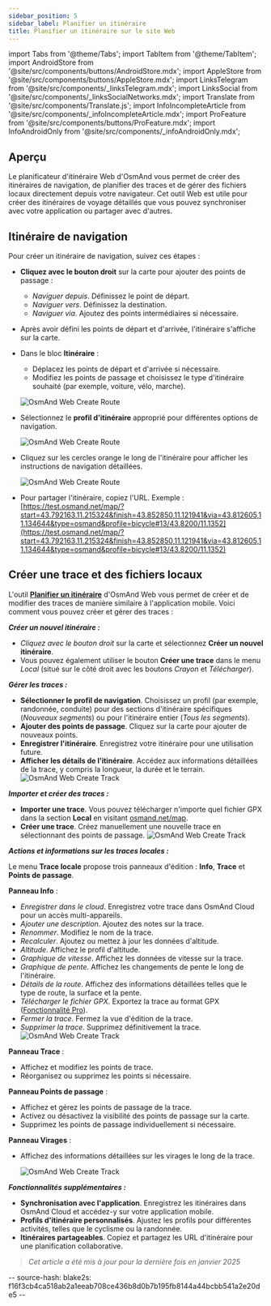 ```yaml
---
sidebar_position: 5
sidebar_label: Planifier un itinéraire
title: Planifier un itinéraire sur le site Web
---
```


import Tabs from '@theme/Tabs';
import TabItem from '@theme/TabItem';
import AndroidStore from '@site/src/components/buttons/AndroidStore.mdx';
import AppleStore from '@site/src/components/buttons/AppleStore.mdx';
import LinksTelegram from '@site/src/components/_linksTelegram.mdx';
import LinksSocial from '@site/src/components/_linksSocialNetworks.mdx';
import Translate from '@site/src/components/Translate.js';
import InfoIncompleteArticle from '@site/src/components/_infoIncompleteArticle.mdx';
import ProFeature from '@site/src/components/buttons/ProFeature.mdx';
import InfoAndroidOnly from '@site/src/components/_infoAndroidOnly.mdx';

<InfoIncompleteArticle/>


## Aperçu

Le planificateur d'itinéraire Web d'OsmAnd vous permet de créer des itinéraires de navigation, de planifier des traces et de gérer des fichiers locaux directement depuis votre navigateur. Cet outil Web est utile pour créer des itinéraires de voyage détaillés que vous pouvez synchroniser avec votre application ou partager avec d'autres.


## Itinéraire de navigation

Pour créer un itinéraire de navigation, suivez ces étapes :

- **Cliquez avec le bouton droit** sur la carte pour ajouter des points de passage :

  - *Naviguer depuis*. Définissez le point de départ.
  - *Naviguer vers*. Définissez la destination.
  - *Naviguer via*. Ajoutez des points intermédiaires si nécessaire.

- Après avoir défini les points de départ et d'arrivée, l'itinéraire s'affiche sur la carte.

- Dans le bloc **Itinéraire** :

  - Déplacez les points de départ et d'arrivée si nécessaire.
  - Modifiez les points de passage et choisissez le type d'itinéraire souhaité (par exemple, voiture, vélo, marche).

  ![OsmAnd Web Create Route](@site/static/img/web/navigation.png)

- Sélectionnez le **profil d'itinéraire** approprié pour différentes options de navigation.

  ![OsmAnd Web Create Route](@site/static/img/web/profile_type.png)

- Cliquez sur les cercles orange le long de l'itinéraire pour afficher les instructions de navigation détaillées.

  ![OsmAnd Web Create Route](@site/static/img/web/nav_instr.png)

- Pour partager l'itinéraire, copiez l'URL. Exemple : [https://test.osmand.net/map/?start=43.792163,11.215324&finish=43.852850,11.121941&via=43.812605,11.134644&type=osmand&profile=bicycle#13/43.8200/11.1352](https://test.osmand.net/map/?start=43.792163,11.215324&finish=43.852850,11.121941&via=43.812605,11.134644&type=osmand&profile=bicycle#13/43.8200/11.1352)


## Créer une trace et des fichiers locaux

L'outil [**Planifier un itinéraire**](../plan-route/create-route.md) d'OsmAnd Web vous permet de créer et de modifier des traces de manière similaire à l'application mobile. Voici comment vous pouvez créer et gérer des traces :


***Créer un nouvel itinéraire :***

- *Cliquez avec le bouton droit* sur la carte et sélectionnez **Créer un nouvel itinéraire**.
- Vous pouvez également utiliser le bouton **Créer une trace** dans le menu *Local* (situé sur le côté droit avec les boutons *Crayon* et *Télécharger*).


***Gérer les traces :***

- **Sélectionner le profil de navigation**. Choisissez un profil (par exemple, randonnée, conduite) pour des sections d'itinéraire spécifiques (*Nouveaux segments*) ou pour l'itinéraire entier (*Tous les segments*).
- **Ajouter des points de passage**. Cliquez sur la carte pour ajouter de nouveaux points.
- **Enregistrer l'itinéraire**. Enregistrez votre itinéraire pour une utilisation future.
- **Afficher les détails de l'itinéraire**. Accédez aux informations détaillées de la trace, y compris la longueur, la durée et le terrain.
  ![OsmAnd Web Create Track](@site/static/img/web/create_route.png)


***Importer et créer des traces :***

- **Importer une trace**. Vous pouvez télécharger n'importe quel fichier GPX dans la section **Local** en visitant [osmand.net/map](https://osmand.net/map).
- **Créer une trace**. Créez manuellement une nouvelle trace en sélectionnant des points de passage.
  ![OsmAnd Web Create Track](@site/static/img/web/create_route_2.png)


***Actions et informations sur les traces locales :***

Le menu **Trace locale** propose trois panneaux d'édition : **Info**, **Trace** et **Points de passage**.

**Panneau Info** :

- *Enregistrer dans le cloud*. Enregistrez votre trace dans OsmAnd Cloud pour un accès multi-appareils.
- *Ajouter une description*. Ajoutez des notes sur la trace.
- *Renommer*. Modifiez le nom de la trace.
- *Recalculer*. Ajoutez ou mettez à jour les données d'altitude.
- *Altitude*. Affichez le profil d'altitude.
- *Graphique de vitesse*. Affichez les données de vitesse sur la trace.
- *Graphique de pente*. Affichez les changements de pente le long de l'itinéraire.
- *Détails de la route*. Affichez des informations détaillées telles que le type de route, la surface et la pente.
- *Télécharger le fichier GPX*. Exportez la trace au format GPX ([Fonctionnalité Pro](../purchases/index.md)).
- *Fermer la trace*. Fermez la vue d'édition de la trace.
- *Supprimer la trace*. Supprimez définitivement la trace.
  ![OsmAnd Web Create Track](@site/static/img/web/create_route_3.png)

**Panneau Trace** :

- Affichez et modifiez les points de trace.
- Réorganisez ou supprimez les points si nécessaire.

**Panneau Points de passage** :

- Affichez et gérez les points de passage de la trace.
- Activez ou désactivez la visibilité des points de passage sur la carte.
- Supprimez les points de passage individuellement si nécessaire.

**Panneau Virages** :

- Affichez des informations détaillées sur les virages le long de la trace.

  ![OsmAnd Web Create Track](@site/static/img/web/create_route_1.png)


***Fonctionnalités supplémentaires :***

- **Synchronisation avec l'application**. Enregistrez les itinéraires dans OsmAnd Cloud et accédez-y sur votre application mobile.
- **Profils d'itinéraire personnalisés**. Ajustez les profils pour différentes activités, telles que le cyclisme ou la randonnée.
- **Itinéraires partageables**. Copiez et partagez les URL d'itinéraire pour une planification collaborative.

> *Cet article a été mis à jour pour la dernière fois en janvier 2025*

-- source-hash: blake2s: f16f3cb4ca518ab2a1eeab708ce436b8d0b7b195fb8144a44bcbb541a2e20de5 --
